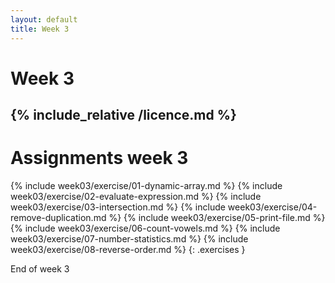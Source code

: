 ```yaml
---
layout: default
title: Week 3
---
```

# Week 3
{% include_relative /licence.md %}
---

# Assignments week 3

{% include week03/exercise/01-dynamic-array.md %}
{% include week03/exercise/02-evaluate-expression.md %}
{% include week03/exercise/03-intersection.md %}
{% include week03/exercise/04-remove-duplication.md %}
{% include week03/exercise/05-print-file.md %}
{% include week03/exercise/06-count-vowels.md %}
{% include week03/exercise/07-number-statistics.md %}
{% include week03/exercise/08-reverse-order.md %}
{: .exercises }

End of week 3